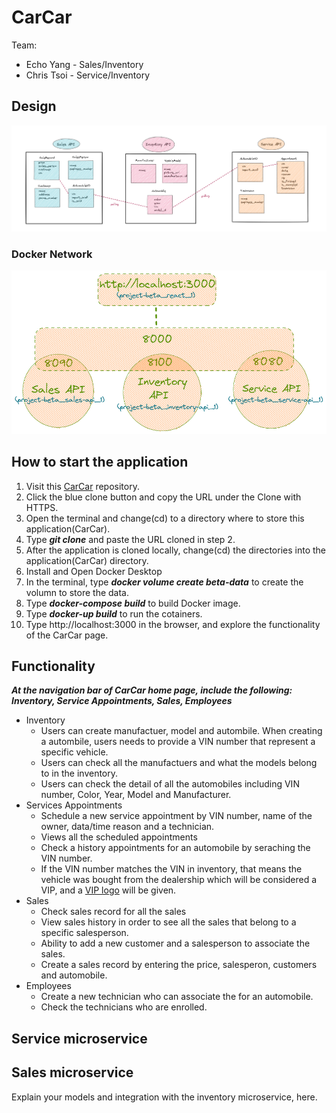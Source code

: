 # **CarCar**

Team:

* Echo Yang - Sales/Inventory
* Chris Tsoi - Service/Inventory

## **Design**

![Image of model design](/design.png "Design")

### Docker Network 
![Image of docker network](/dockerNetwork.png "Docker network")

## **How to start the application**

1. Visit this [CarCar](https://gitlab.com/christstststs/project-beta) repository.
2. Click the blue clone button and copy the URL under the Clone with HTTPS.
3. Open the terminal and change(cd) to a directory where to store this application(CarCar).
4. Type ***git clone*** and paste the URL cloned in step 2.
5. After the application is cloned locally, change(cd) the directories into the application(CarCar) directory.
6. Install and Open Docker Desktop
7. In the terminal, type ***docker volume create beta-data*** to create the volumn to store the data.
8. Type ***docker-compose build*** to build Docker image.
9. Type ***docker-up build*** to run the cotainers.
10. Type http://localhost:3000 in the browser, and explore the functionality of the CarCar page.

## **Functionality**
***At the navigation bar of CarCar home page, include the following: Inventory, Service Appointments, Sales, Employees***
  
- Inventory 
  - Users can create manufactuer, model and autombile. When creating a autombile, users needs to provide a VIN number that represent a specific vehicle.
  - Users can check all the manufactuers and what the models belong to in the inventory. 
  - Users can check the detail of all the automobiles including VIN number, Color, Year, Model and Manufacturer.
- Services Appointments
  - Schedule a new service appointment by VIN number, name of the owner, data/time reason and a technician.
  - Views all the scheduled appointments
  - Check a history appointments for an automobile by seraching the VIN number.
  - If the VIN number matches the VIN in inventory, that means the vehicle was bought from the dealership which will be considered a VIP, and a [VIP logo](/vip.png "Design") will be given.
- Sales
  - Check sales record for all the sales
  - View sales history in order to see all the sales that belong to a specific salesperson.
  - Ability to add a new customer and a salesperson to associate the sales.
  - Create a sales record by entering the price, salesperon, customers and automobile.
- Employees
  - Create a new technician who can associate the for an automobile.
  - Check the technicians who are enrolled.

## **Service microservice**


## **Sales microservice**

Explain your models and integration with the inventory
microservice, here.

